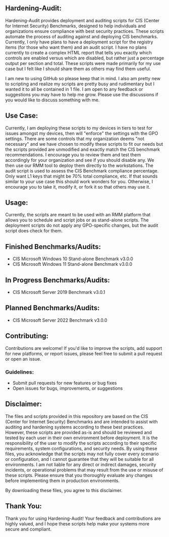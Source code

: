 
## Hardening-Audit:
  Hardening-Audit provides deployment and auditing scripts for CIS (Center for Internet Security) Benchmarks,
  designed to help individuals and organizations ensure compliance with best security practices.
  These scripts automate the process of auditing against and deploying CIS benchmarks. Currently, I only have plans to have a deployment script for the registry items (for those who want them) and an audit script.
  I have no plans currently to create a complex HTML report that tells you exactly which controls are enabled versus which are disabled, but rather just a percentage output per section and total.
  These scripts were made primarily for my use case but I felt like I should share them as others may find them useful.

  I am new to using GitHub so please keep that in mind. I also am pretty new to scripting and realize my scripts are pretty busy and rudimentary but I wanted it to all be contained in 1 file. I am open to any feedback or suggestions you may have to help me grow. Please use the discussions if you would like to discuss something with me.
## Use Case:
  Currently, I am deploying these scripts to my devices in tiers to test for issues amongst my devices, then will "enforce" the settings with the GPO settings. There are some controls that my organization deems "not necessary" and we have chosen to modify these scripts to fit our needs but the scripts provided are unmodified and exactly match the CIS benchmark 
  recommendations. I encourage you to review them and test them accordingly for your organization and see if you should disable any. We then use our RMM tool to deploy them directly to the workstations. The audit script is used to assess the CIS Benchmark compliance percentage. Only want L1 keys that might be 70% total compliance, etc.
  If that sounds similar to your use case this should work wonders for you. Otherwise, I encourage you to take it, modify it, or fork it so that others may use it.

## Usage:
  Currently, the scripts are meant to be used with an RMM platform that allows you to schedule and script jobs or as stand-alone scripts. The deployment scripts do not apply any GPO-specific changes, but the audit script does check for them.

## Finished Benchmarks/Audits:
  - CIS Microsoft Windows 10 Stand-alone Benchmark v3.0.0
  - CIS Microsoft Windows 11 Stand-alone Benchmark v3.0.0
## In Progress Benchmarks/Audits:
  - CIS Microsoft Server 2019 Benchmark v3.0.1
## Planned Benchmarks/Audits:
  - CIS Microsoft Server 2022 Benchmark v3.0.0
## Contributing:
  Contributions are welcome! If you'd like to improve the scripts, add support for new platforms, 
  or report issues, please feel free to submit a pull request or open an issue.
  ### Guidelines:
  - Submit pull requests for new features or bug fixes
  - Open issues for bugs, improvements, or suggestions
## Disclaimer: 
  The files and scripts provided in this repository are based on the CIS (Center for Internet Security) Benchmarks and are intended to assist with auditing and hardening systems according to these best practices. However, these scripts are provided as-is and should be reviewed and tested by each user in their own environment before deployment.
  It is the responsibility of the user to modify the scripts according to their specific requirements, system configurations, and security needs. By using these files, you acknowledge that the scripts may not fully cover every scenario or configuration, and I cannot guarantee that they will be suitable for all environments.
  I am not liable for any direct or indirect damages, security incidents, or operational problems that may result from the use or misuse of these scripts. Please ensure that you thoroughly evaluate any changes before implementing them in production environments.

  By downloading these files, you agree to this disclaimer.
## Thank You:
  Thank you for using Hardening-Audit! Your feedback and contributions are highly valued, and 
  I hope these scripts help make your systems more secure and compliant.
